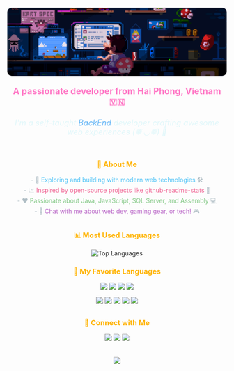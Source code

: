 <!-- Full-screen Banner -->
<p align="center">
  <img src="https://raw.githubusercontent.com/minhhoanq/minhhoanq/main/assets/gif/developer.gif" width="100%" style="max-height: 400px; object-fit: cover; border-radius: 10px;" />
</p>

<!-- Typing Animation with Typed.js -->
<p align="center">
  <span id="typed" style="font-size: 28px; font-weight: bold; color: #ffffff; text-shadow: 0 0 10px rgba(255, 255, 255, 0.5);"></span>
</p>

<!-- Typed.js Script -->
<script src="https://cdn.jsdelivr.net/npm/typed.js@2.0.12"></script>
<script>
  var typed = new Typed('#typed', {
    strings: [
      "Hi 👋, I'm Minh Hoàng 😄",
      "Welcome to my profile! 💻",
      "Let's build something amazing! 🚀",
      "Coding is my superpower 🧙‍♂️",
      "Always learning, always growing 🌱",
      "Powered by coffee ☕ & passion ❤️",
      "Follow me for cool projects! 📈"
    ],
    typeSpeed: 50,
    backSpeed: 30,
    backDelay: 1500,
    loop: true,
    showCursor: true,
    cursorChar: '|',
  });
</script>

<!-- About Me Section -->
<h4 align="center" style="color: #ff79c6; font-size: 20px; margin-top: 20px;">
  A passionate developer from Hai Phong, Vietnam 🇻🇳
</h4>

<p align="center">
  <em style="color: #e0f7fa; font-size: 18px;">
    I'm a self-taught <span style="color: #64b5f6;">BackEnd</span> developer crafting awesome web experiences (❁´◡❁) 💞
  </em>
</p>

<br />

<!-- About Me Details -->
<h3 align="center" style="color: #ffb300;">💫 About Me</h3>
<p align="center" style="color: #b0bec5; max-width: 600px; margin: 0 auto;">
  - 💼 <span style="color: #4fc3f7;">Exploring and building with modern web technologies</span> 🛠️<br>
  - 📈 <span style="color: #f06292;">Inspired by open-source projects like github-readme-stats</span> 🌟<br>
  - ❤️ <span style="color: #81c784;">Passionate about Java, JavaScript, SQL Server, and Assembly</span> 💻<br>
  - 💬 <span style="color: #ba68c8;">Chat with me about web dev, gaming gear, or tech!</span> 🎮
</p>

<!-- Most Used Languages -->
<h3 align="center" style="color: #ffb300; margin-top: 30px;">📊 Most Used Languages</h3>
<p align="center">
  <img src="https://github-readme-stats.vercel.app/api/top-langs/?username=Hachoangde08&layout=compact&theme=dracula&langs_count=6&card_width=500" alt="Top Languages" />
</p>

<!-- Favorite Languages -->
<h3 align="center" style="color: #ffb300;">💖 My Favorite Languages</h3>
<p align="center">
  <img src="https://img.shields.io/badge/Java-%23ED8B00.svg?style=flat-square&logo=openjdk&logoColor=white" />
  <img src="https://img.shields.io/badge/JavaScript-%23F7DF1E.svg?style=flat-square&logo=javascript&logoColor=black" />
  <img src="https://img.shields.io/badge/SQL%20Server-%23CC2927.svg?style=flat-square&logo=microsoft-sql-server&logoColor=white" />
  <img src="https://img.shields.io/badge/Assembly-%23525294.svg?style=flat-square&logo=assemblyscript&logoColor=white" />
</p>

<!-- Status Badges -->
<p align="center">
  <img src="https://img.shields.io/badge/build-passing-brightgreen?style=flat-square" />
  <img src="https://img.shields.io/badge/Made%20with-%E2%9D%A4-red?style=flat-square" />
  <img src="https://img.shields.io/badge/Made%20with-Đam%20mê-red?style=flat-square" />
  <img src="https://img.shields.io/badge/status-Active-brightgreen?style=flat-square" />
  <img src="https://img.shields.io/badge/dev-Hachoangde08-blueviolet?style=flat-square" />
</p>

<!-- Connect with Me -->
<h3 align="center" style="color: #ffb300; margin-top: 30px;">🤝 Connect with Me</h3>
<p align="center">
  <a href="https://github.com/Hachoangde08"><img src="https://img.shields.io/badge/GitHub-181717.svg?style=flat-square&logo=github&logoColor=white" /></a>
  <a href="mailto:your.email@example.com"><img src="https://img.shields.io/badge/Email-D14836.svg?style=flat-square&logo=gmail&logoColor=white" /></a>
  <a href="https://linkedin.com/in/yourprofile"><img src="https://img.shields.io/badge/LinkedIn-0A66C2.svg?style=flat-square&logo=linkedin&logoColor=white" /></a>
</p>

<!-- Footer Animation -->
<p align="center">
  <img src="https://media.giphy.com/media/3o7aD2d7h3g8Y8cZ8Y/giphy.gif" width="100" style="margin-top: 20px;" />
</p>
